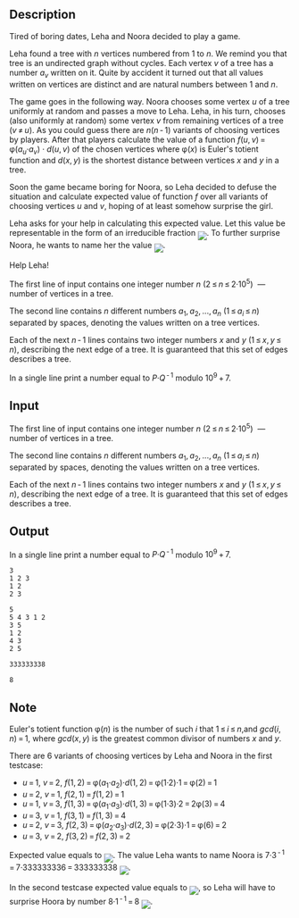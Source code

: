## Description

<div><p>Tired of boring dates, Leha and Noora decided to play a game.</p><p>Leha found a tree with <span class="tex-span"><i>n</i></span> vertices numbered from <span class="tex-span">1</span> to <span class="tex-span"><i>n</i></span>. We remind you that tree is an undirected graph without cycles. Each vertex <span class="tex-span"><i>v</i></span> of a tree has a number <span class="tex-span"><i>a</i><sub class="lower-index"><i>v</i></sub></span> written on it. Quite by accident it turned out that all values written on vertices are distinct and are natural numbers between <span class="tex-span">1</span> and <span class="tex-span"><i>n</i></span>.</p><p>The game goes in the following way. Noora chooses some vertex <span class="tex-span"><i>u</i></span> of a tree uniformly at random and passes a move to Leha. Leha, in his turn, chooses (also uniformly at random) some vertex <span class="tex-span"><i>v</i></span> from remaining vertices of a tree <span class="tex-span">(<i>v</i> ≠ <i>u</i>)</span>. As you could guess there are <span class="tex-span"><i>n</i>(<i>n</i> - 1)</span> variants of choosing vertices by players. After that players calculate the value of a function <span class="tex-span"><i>f</i>(<i>u</i>, <i>v</i>) = φ(<i>a</i><sub class="lower-index"><i>u</i></sub>·<i>a</i><sub class="lower-index"><i>v</i></sub>)</span> <span class="tex-span">·</span> <span class="tex-span"><i>d</i>(<i>u</i>, <i>v</i>)</span> of the chosen vertices where <span class="tex-span">φ(<i>x</i>)</span> is Euler's totient function and <span class="tex-span"><i>d</i>(<i>x</i>, <i>y</i>)</span> is the shortest distance between vertices <span class="tex-span"><i>x</i></span> and <span class="tex-span"><i>y</i></span> in a tree.</p><p>Soon the game became boring for Noora, so Leha decided to defuse the situation and calculate expected value of function <span class="tex-span"><i>f</i></span> over all variants of choosing vertices <span class="tex-span"><i>u</i></span> and <span class="tex-span"><i>v</i></span>, hoping of at least somehow surprise the girl.</p><p>Leha asks for your help in calculating this expected value. Let this value be representable in the form of an irreducible fraction <img align="middle" class="tex-formula" src="file://C6EqlLfs.png" style="max-width: 100.0%;max-height: 100.0%;">. To further surprise Noora, he wants to name her the value <img align="middle" class="tex-formula" src="file://Tahz6w7F.png" style="max-width: 100.0%;max-height: 100.0%;">. </p><p>Help Leha!</p></div><div class="input-specification"><p>The first line of input contains one integer number <span class="tex-span"><i>n</i></span> <span class="tex-span">(2 ≤ <i>n</i> ≤ 2·10<sup class="upper-index">5</sup>)</span> &nbsp;— number of vertices in a tree.</p><p>The second line contains <span class="tex-span"><i>n</i></span> different numbers <span class="tex-span"><i>a</i><sub class="lower-index">1</sub>, <i>a</i><sub class="lower-index">2</sub>, ..., <i>a</i><sub class="lower-index"><i>n</i></sub></span> <span class="tex-span">(1 ≤ <i>a</i><sub class="lower-index"><i>i</i></sub> ≤ <i>n</i>)</span> separated by spaces, denoting the values written on a tree vertices.</p><p>Each of the next <span class="tex-span"><i>n</i> - 1</span> lines contains two integer numbers <span class="tex-span"><i>x</i></span> and <span class="tex-span"><i>y</i></span> <span class="tex-span">(1 ≤ <i>x</i>, <i>y</i> ≤ <i>n</i>)</span>, describing the next edge of a tree. It is guaranteed that this set of edges describes a tree.</p></div><div class="output-specification"><p>In a single line print a number equal to <span class="tex-span"><i>P</i>·<i>Q</i><sup class="upper-index"> - 1</sup></span> modulo <span class="tex-span">10<sup class="upper-index">9</sup> + 7</span>.</p></div>

## Input

<p>The first line of input contains one integer number <span class="tex-span"><i>n</i></span> <span class="tex-span">(2 ≤ <i>n</i> ≤ 2·10<sup class="upper-index">5</sup>)</span> &nbsp;— number of vertices in a tree.</p><p>The second line contains <span class="tex-span"><i>n</i></span> different numbers <span class="tex-span"><i>a</i><sub class="lower-index">1</sub>, <i>a</i><sub class="lower-index">2</sub>, ..., <i>a</i><sub class="lower-index"><i>n</i></sub></span> <span class="tex-span">(1 ≤ <i>a</i><sub class="lower-index"><i>i</i></sub> ≤ <i>n</i>)</span> separated by spaces, denoting the values written on a tree vertices.</p><p>Each of the next <span class="tex-span"><i>n</i> - 1</span> lines contains two integer numbers <span class="tex-span"><i>x</i></span> and <span class="tex-span"><i>y</i></span> <span class="tex-span">(1 ≤ <i>x</i>, <i>y</i> ≤ <i>n</i>)</span>, describing the next edge of a tree. It is guaranteed that this set of edges describes a tree.</p>

## Output

<p>In a single line print a number equal to <span class="tex-span"><i>P</i>·<i>Q</i><sup class="upper-index"> - 1</sup></span> modulo <span class="tex-span">10<sup class="upper-index">9</sup> + 7</span>.</p>





```input1
3
1 2 3
1 2
2 3

```




```input2
5
5 4 3 1 2
3 5
1 2
4 3
2 5

```




```output1
333333338

```




```output2
8

```



## Note

<p>Euler's totient function <span class="tex-span">φ(<i>n</i>)</span> is the number of such <span class="tex-span"><i>i</i></span> that <span class="tex-span">1 ≤ <i>i</i> ≤ <i>n</i></span>,and <span class="tex-span"><i>gcd</i>(<i>i</i>, <i>n</i>) = 1</span>, where <span class="tex-span"><i>gcd</i>(<i>x</i>, <i>y</i>)</span> is the greatest common divisor of numbers <span class="tex-span"><i>x</i></span> and <span class="tex-span"><i>y</i></span>.</p><p>There are <span class="tex-span">6</span> variants of choosing vertices by Leha and Noora in the first testcase:</p><ul> <li> <span class="tex-span"><i>u</i> = 1</span>, <span class="tex-span"><i>v</i> = 2</span>, <span class="tex-span"><i>f</i>(1, 2) = φ(<i>a</i><sub class="lower-index">1</sub>·<i>a</i><sub class="lower-index">2</sub>)·<i>d</i>(1, 2) = φ(1·2)·1 = φ(2) = 1</span> </li><li> <span class="tex-span"><i>u</i> = 2</span>, <span class="tex-span"><i>v</i> = 1</span>, <span class="tex-span"><i>f</i>(2, 1) = <i>f</i>(1, 2) = 1</span> </li><li> <span class="tex-span"><i>u</i> = 1</span>, <span class="tex-span"><i>v</i> = 3</span>, <span class="tex-span"><i>f</i>(1, 3) = φ(<i>a</i><sub class="lower-index">1</sub>·<i>a</i><sub class="lower-index">3</sub>)·<i>d</i>(1, 3) = φ(1·3)·2 = 2φ(3) = 4</span> </li><li> <span class="tex-span"><i>u</i> = 3</span>, <span class="tex-span"><i>v</i> = 1</span>, <span class="tex-span"><i>f</i>(3, 1) = <i>f</i>(1, 3) = 4</span> </li><li> <span class="tex-span"><i>u</i> = 2</span>, <span class="tex-span"><i>v</i> = 3</span>, <span class="tex-span"><i>f</i>(2, 3) = φ(<i>a</i><sub class="lower-index">2</sub>·<i>a</i><sub class="lower-index">3</sub>)·<i>d</i>(2, 3) = φ(2·3)·1 = φ(6) = 2</span> </li><li> <span class="tex-span"><i>u</i> = 3</span>, <span class="tex-span"><i>v</i> = 2</span>, <span class="tex-span"><i>f</i>(3, 2) = <i>f</i>(2, 3) = 2</span> </li></ul><p>Expected value equals to <img align="middle" class="tex-formula" src="file://GOgS3Yq5.png" style="max-width: 100.0%;max-height: 100.0%;">. The value Leha wants to name Noora is <span class="tex-span">7·3<sup class="upper-index"> - 1</sup> = 7·333333336 = 333333338</span> <img align="middle" class="tex-formula" src="file://GXhoG2ub.png" style="max-width: 100.0%;max-height: 100.0%;">.</p><p>In the second testcase expected value equals to <img align="middle" class="tex-formula" src="file://NdjyHyMM.png" style="max-width: 100.0%;max-height: 100.0%;">, so Leha will have to surprise Hoora by number <span class="tex-span">8·1<sup class="upper-index"> - 1</sup> = 8</span> <img align="middle" class="tex-formula" src="file://Zgn5Eawc.png" style="max-width: 100.0%;max-height: 100.0%;">.</p>
